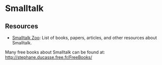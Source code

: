 Smalltalk
=========

Resources
---------

 - [Smalltalk Zoo](https://smalltalkzoo.thechm.org/):
   List of books, papers, articles, and other resources about Smalltalk.

Many free books about Smalltalk can be found at:
   <http://stephane.ducasse.free.fr/FreeBooks/>
